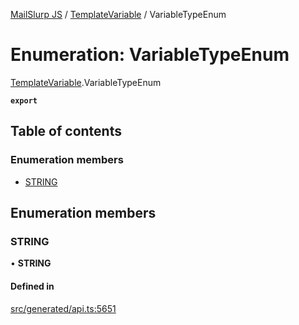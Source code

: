 [MailSlurp JS](../README.md) / [TemplateVariable](../modules/TemplateVariable.md) / VariableTypeEnum

# Enumeration: VariableTypeEnum

[TemplateVariable](../modules/TemplateVariable.md).VariableTypeEnum

**`export`**

## Table of contents

### Enumeration members

- [STRING](TemplateVariable.VariableTypeEnum.md#string)

## Enumeration members

### STRING

• **STRING**

#### Defined in

[src/generated/api.ts:5651](https://github.com/mailslurp/mailslurp-client/blob/8c02983/src/generated/api.ts#L5651)
